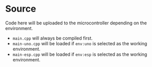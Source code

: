 # Source

Code here will be uploaded to the microcontroller depending on the environment.

- `main.cpp` will always be compiled first.
- `main-uno.cpp` will be loaded if `env:uno` is selected as the working environment.
- `main-esp.cpp` will be loaded if `env:esp` is selected as the working environment.

